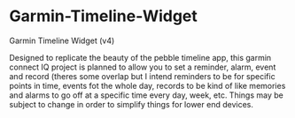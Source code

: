 # Garmin-Timeline-Widget
Garmin Timeline Widget (v4)


Designed to replicate the beauty of the pebble timeline app, this garmin connect IQ project is planned to allow you to set a reminder, alarm, event and record (theres some overlap but I intend reminders to be for specific points in time, events fot the whole day, records to be kind of like memories and alarms to go off at a specific time every day, week, etc. Things may be subject to change in order to simplify things for lower end devices. 
